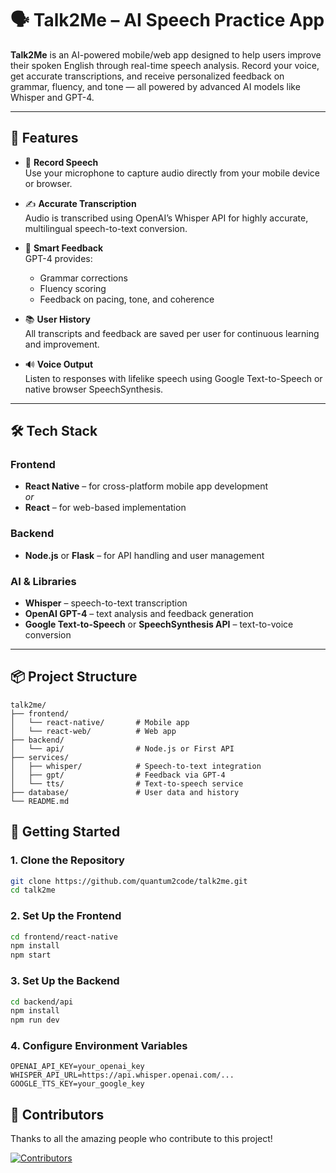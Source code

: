 # 🗣️ Talk2Me – AI Speech Practice App

**Talk2Me** is an AI-powered mobile/web app designed to help users improve their spoken English through real-time speech analysis. Record your voice, get accurate transcriptions, and receive personalized feedback on grammar, fluency, and tone — all powered by advanced AI models like Whisper and GPT-4.

---

## 🌟 Features

- 🎤 **Record Speech**  
  Use your microphone to capture audio directly from your mobile device or browser.

- ✍️ **Accurate Transcription**  
  Audio is transcribed using OpenAI’s Whisper API for highly accurate, multilingual speech-to-text conversion.

- 🤖 **Smart Feedback**  
  GPT-4 provides:
  - Grammar corrections
  - Fluency scoring
  - Feedback on pacing, tone, and coherence

- 📚 **User History**  
  All transcripts and feedback are saved per user for continuous learning and improvement.

- 🔊 **Voice Output**  
  Listen to responses with lifelike speech using Google Text-to-Speech or native browser SpeechSynthesis.

---

## 🛠️ Tech Stack

### Frontend
- **React Native** – for cross-platform mobile app development  
  _or_  
- **React** – for web-based implementation

### Backend
- **Node.js** or **Flask** – for API handling and user management

### AI & Libraries
- **Whisper** – speech-to-text transcription
- **OpenAI GPT-4** – text analysis and feedback generation
- **Google Text-to-Speech** or **SpeechSynthesis API** – text-to-voice conversion

---

## 📦 Project Structure

```plaintext
talk2me/
├── frontend/
│   └── react-native/       # Mobile app
│   └── react-web/          # Web app
├── backend/
│   └── api/                # Node.js or First API
├── services/
│   ├── whisper/            # Speech-to-text integration
│   ├── gpt/                # Feedback via GPT-4
│   └── tts/                # Text-to-speech service
├── database/               # User data and history
└── README.md
```

## 🚀 Getting Started

### 1. Clone the Repository

```bash
git clone https://github.com/quantum2code/talk2me.git
cd talk2me
```
### 2. Set Up the Frontend
```bash
cd frontend/react-native   
npm install
npm start
```
### 3. Set Up the Backend
```bash
cd backend/api
npm install                
npm run dev  
```
### 4. Configure Environment Variables
```env
OPENAI_API_KEY=your_openai_key
WHISPER_API_URL=https://api.whisper.openai.com/...
GOOGLE_TTS_KEY=your_google_key
```
## 👥 Contributors

Thanks to all the amazing people who contribute to this project!

[![Contributors](https://contrib.rocks/image?repo=quantum2code/talk2me)](https://github.com/quantum2code/talk2me/graphs/contributors)

